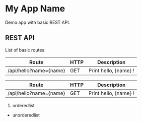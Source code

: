 # My App Name
Demo app with basic REST API.

## REST API
List of basic routes:


| Route                  | HTTP | Description           |
| ---------------------- | ---- | --------------------- |
| /api/hello?name={name} | GET  | Print hello, {name} ! |


| Route | HTTP | Description |
| -- | --- | --- |
| /api/hello?name={name} | GET  | Print hello, {name} ! |




1. orderedlist
* unorderedlist

